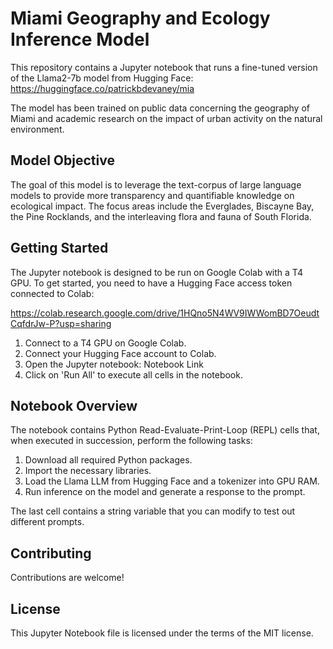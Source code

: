 # Miami Geography and Ecology Inference Model

This repository contains a Jupyter notebook that runs a fine-tuned version of the Llama2-7b model from Hugging Face:
https://huggingface.co/patrickbdevaney/mia

The model has been trained on public data concerning the geography of Miami and academic research on the impact of urban activity on the natural environment.

## Model Objective

The goal of this model is to leverage the text-corpus of large language models to provide more transparency and quantifiable knowledge on ecological impact. The focus areas include the Everglades, Biscayne Bay, the Pine Rocklands, and the interleaving flora and fauna of South Florida.

## Getting Started

The Jupyter notebook is designed to be run on Google Colab with a T4 GPU. To get started, you need to have a Hugging Face access token connected to Colab:

https://colab.research.google.com/drive/1HQno5N4WV9IWWomBD7OeudtCqfdrJw-P?usp=sharing

1. Connect to a T4 GPU on Google Colab.
2. Connect your Hugging Face account to Colab.
3. Open the Jupyter notebook: Notebook Link
4. Click on 'Run All' to execute all cells in the notebook.

## Notebook Overview

The notebook contains Python Read-Evaluate-Print-Loop (REPL) cells that, when executed in succession, perform the following tasks:

1. Download all required Python packages.
2. Import the necessary libraries.
3. Load the Llama LLM from Hugging Face and a tokenizer into GPU RAM.
4. Run inference on the model and generate a response to the prompt.

The last cell contains a string variable that you can modify to test out different prompts.

## Contributing

Contributions are welcome! 

## License

This Jupyter Notebook file is licensed under the terms of the MIT license.
